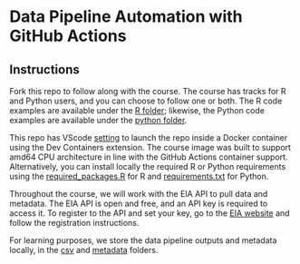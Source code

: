 # Data Pipeline Automation with GitHub Actions

## Instructions

Fork this repo to follow along with the course. The course has tracks for R and Python users, and you can choose to follow one or both. The R code examples are available under the [R folder](https://github.com/RamiKrispin/data-pipeline-automation-with-github-actions-4503382/tree/main/R); likewise, the Python code examples are available under the [python folder](https://github.com/RamiKrispin/data-pipeline-automation-with-github-actions-4503382/tree/main/python).

This repo has VScode [setting](https://github.com/RamiKrispin/data-pipeline-automation-with-github-actions-4503382/blob/main/.devcontainer/devcontainer.json) to launch the repo inside a Docker container using the Dev Containers extension. The course image was built to support amd64 CPU architecture in line with the GitHub Actions container support. Alternatively, you can install locally the required R or Python requirements using the [required_packages.R](https://github.com/RamiKrispin/data-pipeline-automation-with-github-actions-4503382/blob/main/R/required_packages.R) for R and [requirements.txt](https://github.com/RamiKrispin/data-pipeline-automation-with-github-actions-4503382/blob/main/.devcontainer/requirements.txt) for Python.


Throughout the course, we will work with the EIA API to pull data and metadata. The EIA API is open and free, and an API key is required to access it. To register to the API and set your key, go to the [EIA website](https://www.eia.gov/opendata/index.php) and follow the registration instructions.


For learning purposes, we store the data pipeline outputs and metadata locally, in the [csv](https://github.com/RamiKrispin/data-pipeline-automation-with-github-actions-4503382/tree/main/csv) and [metadata](https://github.com/RamiKrispin/data-pipeline-automation-with-github-actions-4503382/tree/main/metadata) folders.

